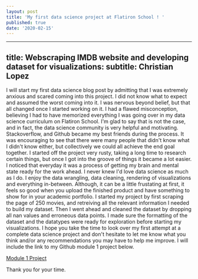 ```yaml
---
layout: post
title: 'My first data science project at Flatiron School ! '
published: true
date: '2020-02-15'
---
```

---
title: Webscraping IMDB website and developing dataset for visualizations:
subtitle: Christian Lopez
---

I will start my first data science blog post by admitting that I was extremely anxious and scared coming into this project. I did not know what to expect and assumed the worst coming into it. I was nervous beyond belief, but that all changed once I started working on it. I had a flawed misconception, believing I had to have memorized everything I was going over in my data science curriculum on Flatiron School. I'm glad to say that is not the case, and in fact, the data science community is very helpful and motivating. Stackoverflow, and Github became my best friends during the process. It was encouraging to see that there were many people that didn't know what I didn't know either, but collectively we could all achieve the end goal together. I started off the project very rusty, taking a long time to research certain things, but once I got into the groove of things it became a lot easier. I noticed that everyday it was a process of getting my brain and mental state ready for the work ahead. I never knew I'd love data science as much as I do. I enjoy the data wrangling, data cleaning, rendering of visualizations and everything in-between. Although, it can be a little frustating at first, it feels so good when you upload the finished product and have something to show for in your academic portfolio. I started my project by first scraping the page of 250 movies, and retreiving all the relevant information I needed to build my dataset. Then I went ahead and cleaned the dataset by dropping all nan values and erroneous data points. I made sure the formatting of the dataset and the datatypes were ready for exploration before starting my visualizations. I hope you take the time to look over my first attempt at a complete data science project and don't hesitate to let me know what you think and/or any recommendations you may have to help me improve. I will include the link to my Github module 1 project below. 

[Module 1 Project](https://github.com/lopez-christian/module_1_project )

Thank you for your time.
